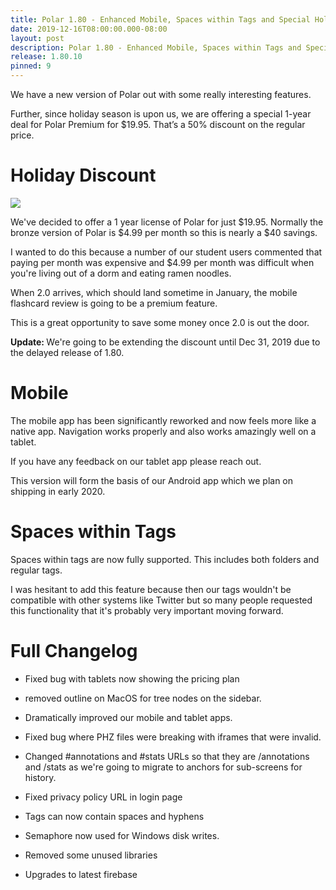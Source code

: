 ```yaml
---
title: Polar 1.80 - Enhanced Mobile, Spaces within Tags and Special Holiday Offer 
date: 2019-12-16T08:00:00.000-08:00
layout: post
description: Polar 1.80 - Enhanced Mobile, Spaces within Tags and Special Holiday Offer
release: 1.80.10
pinned: 9
---
```


We have a new version of Polar out with some really interesting features.

Further, since holiday season is upon us, we are offering a special 1-year deal for Polar Premium for $19.95. That’s
a 50% discount on the regular price. 

# Holiday Discount

<div class="text-center">
<img class="img-responsive mb-2" style="max-height: 350px" src="https://i.imgur.com/QlytaB8.png">
</div>

We've decided to offer a 1 year license of Polar for just $19.95.  Normally the bronze version of Polar is $4.99 
per month so this is nearly a $40 savings.  

I wanted to do this because a number of our student users commented that paying per month was expensive and $4.99 per
month was difficult when you're living out of a dorm and eating ramen noodles.

When 2.0 arrives, which should land sometime in January, the mobile flashcard review is going to be a premium feature.

This is a great opportunity to save some money once 2.0 is out the door.

<b>Update: </b> We're going to be extending the discount until Dec 31, 2019 due to the delayed release of 1.80.

# Mobile 

The mobile app has been significantly reworked and now feels more like a native app.  Navigation works properly and
also works amazingly well on a tablet.

If you have any feedback on our tablet app please reach out.

This version will form the basis of our Android app which we plan on shipping in early 2020.

# Spaces within Tags

Spaces within tags are now fully supported.  This includes both folders and regular tags. 

I was hesitant to add this feature because then our tags wouldn't be compatible with other systems like Twitter but
so many people requested this functionality that it's probably very important moving forward.

# Full Changelog

- Fixed bug with tablets now showing the pricing plan

- removed outline on MacOS for tree nodes on the sidebar.

- Dramatically improved our mobile and tablet apps.

- Fixed bug where PHZ files were breaking with iframes that were invalid.

- Changed #annotations and #stats URLs so that they are /annotations and /stats 
  as we're going to migrate to anchors for sub-screens for history.

- Fixed privacy policy URL in login page

- Tags can now contain spaces and hyphens

- Semaphore now used for Windows disk writes.

- Removed some unused libraries

- Upgrades to latest firebase
